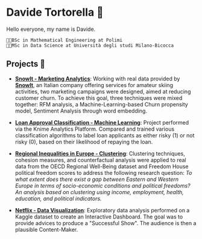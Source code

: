 
# **Davide Tortorella** 🤖

Hello everyone, my name is Davide.

`🧑‍🎓BSc in Mathematical Engineering at Polimi`    
`👨‍💻MSc in Data Science at Università degli studi Milano-Bicocca` 


## **Projects** 🍬
- [**SnowIt - Marketing Analytics**](https://github.com/DavideTortorella/SnowIt-Marketing-Analytics): Working with real data provided by [**SnowIt**](https://snowit.ski/it/?srsltid=AfmBOorKlSRz0-kabkC7KcRvAteFehMMp2Hkybbt_IoWlOY1K76cvWT0), an Italian company offering services for amateur skiing activities, two marketing campaigns were designed, aimed at reducing customer churn. To achieve this goal, three techniques were mixed together: RFM analysis, a Machine-Learning-based Churn propensity model, Sentiment Analysis through word embedding.
  
- [**Loan Approval Classification - Machine Learning**](https://hub.knime.com/davide_tortorel/spaces/Public/~zUEd55kZWrSfAa4L/): Project performed via the Knime Analytics Platform. Compared and trained various classification algorithms to label loan applicants as either risky (1) or not risky (0), based on their likelihood of repaying the loan.

- [**Regional Inequalities in Europe - Clustering**](https://github.com/DavideTortorella/European-Regional-Inequalities-Clustering): Clustering techniques, cohesion measures, and counterfactual analysis were applied to real data from the OECD Regional Well-Being dataset and Freedom House political freedom scores to address the following research question:
  *To what extent does there exist a gap between Eastern and Western Europe in terms of socio-economic conditions and political freedoms? An analysis based on clustering using income, employment, health, education, and political indicators.*
  
- [**Netflix - Data Visualization**](https://github.com/DavideTortorella/Netflix-DataVisualization): Exploratory data analysis performed on a Kaggle dataset to create an Interactive Dashboard. The goal was to provide advices to produce a "Successful Show". The audience is then a plausible Content-Maker.
